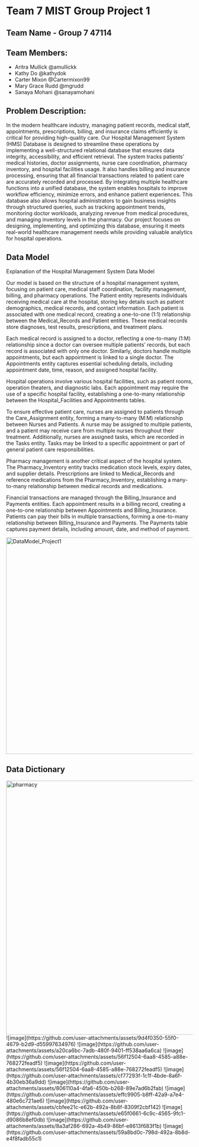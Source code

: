 # Team 7 MIST Group Project 1 
## Team Name - Group 7 47114
## Team Members: 
- Aritra Mullick @amullickk
- Kathy Do @kathydok
- Carter Mixon @Cartermixon99
- Mary Grace Rudd @mgrudd 
- Sanaya Mohani @sanayamohani

## Problem Description:
In the modern healthcare industry, managing patient records, medical staff, appointments, prescriptions, billing, and insurance claims efficiently is critical for providing high-quality care. Our Hospital Management System (HMS) Database is designed to streamline these operations by implementing a well-structured relational database that ensures data integrity, accessibility, and efficient retrieval. The system tracks patients’ medical histories, doctor assignments, nurse care coordination, pharmacy inventory, and hospital facilities usage. It also handles billing and insurance processing, ensuring that all financial transactions related to patient care are accurately recorded and processed. By integrating multiple healthcare functions into a unified database, the system enables hospitals to improve workflow efficiency, minimize errors, and enhance patient experiences. This database also allows hospital administrators to gain business insights through structured queries, such as tracking appointment trends, monitoring doctor workloads, analyzing revenue from medical procedures, and managing inventory levels in the pharmacy. Our project focuses on designing, implementing, and optimizing this database, ensuring it meets real-world healthcare management needs while providing valuable analytics for hospital operations.

## Data Model
Explanation of the Hospital Management System Data Model

Our model is based on the structure of a hospital management system, focusing on patient care, medical staff coordination, facility management, billing, and pharmacy operations. The Patient entity represents individuals receiving medical care at the hospital, storing key details such as patient demographics, medical records, and contact information. Each patient is associated with one medical record, creating a one-to-one (1:1) relationship between the Medical_Records and Patient entities. These medical records store diagnoses, test results, prescriptions, and treatment plans.

Each medical record is assigned to a doctor, reflecting a one-to-many (1:M) relationship since a doctor can oversee multiple patients’ records, but each record is associated with only one doctor. Similarly, doctors handle multiple appointments, but each appointment is linked to a single doctor. The Appointments entity captures essential scheduling details, including appointment date, time, reason, and assigned hospital facility.

Hospital operations involve various hospital facilities, such as patient rooms, operation theaters, and diagnostic labs. Each appointment may require the use of a specific hospital facility, establishing a one-to-many relationship between the Hospital_Facilities and Appointments tables.

To ensure effective patient care, nurses are assigned to patients through the Care_Assignment entity, forming a many-to-many (M:M) relationship between Nurses and Patients. A nurse may be assigned to multiple patients, and a patient may receive care from multiple nurses throughout their treatment. Additionally, nurses are assigned tasks, which are recorded in the Tasks entity. Tasks may be linked to a specific appointment or part of general patient care responsibilities.

Pharmacy management is another critical aspect of the hospital system. The Pharmacy_Inventory entity tracks medication stock levels, expiry dates, and supplier details. Prescriptions are linked to Medical_Records and reference medications from the Pharmacy_Inventory, establishing a many-to-many relationship between medical records and medications.

Financial transactions are managed through the Billing_Insurance and Payments entities. Each appointment results in a billing record, creating a one-to-one relationship between Appointments and Billing_Insurance. Patients can pay their bills in multiple transactions, forming a one-to-many relationship between Billing_Insurance and Payments. The Payments table captures payment details, including amount, date, and method of payment.

<img width="585" alt="DataModel_Project1" src="https://github.com/user-attachments/assets/880b0419-cef6-4a8d-8539-cc4dda4be6d0" />

## Data Dictionary 
<img width="686" alt="pharmacy" src="https://github.com/user-attachments/assets/bd8caab4-4a71-42d6-b49a-600a27e811ae" />
![image](https://github.com/user-attachments/assets/9d4f0350-55f0-4679-b2d9-d55997634976)
![image](https://github.com/user-attachments/assets/a20ca6bc-7adb-480f-9401-ff538aa6a6ca)
![image](https://github.com/user-attachments/assets/56f12504-6aa8-4585-a88e-768272feadf5)
![image](https://github.com/user-attachments/assets/56f12504-6aa8-4585-a88e-768272feadf5)
![image](https://github.com/user-attachments/assets/cf77293f-1c1f-4bde-8a6f-4b30eb36a9dd)
![image](https://github.com/user-attachments/assets/806110a4-4fa6-450b-b268-89e7ad6b2fab)
![image](https://github.com/user-attachments/assets/effc9905-b8ff-42a9-a7e4-480e6c721ae6)
![image](https://github.com/user-attachments/assets/cbfee21c-e62b-492a-8b8f-8309f2cbf142)
![image](https://github.com/user-attachments/assets/e65f0661-6c9c-4565-9fc1-d9086b8ef0db)
![image](https://github.com/user-attachments/assets/8a3af286-692a-4b49-86bf-e8613f683f1b)
![image](https://github.com/user-attachments/assets/59a8bd0c-798d-492a-8b8d-e4f8fadb55c1)



